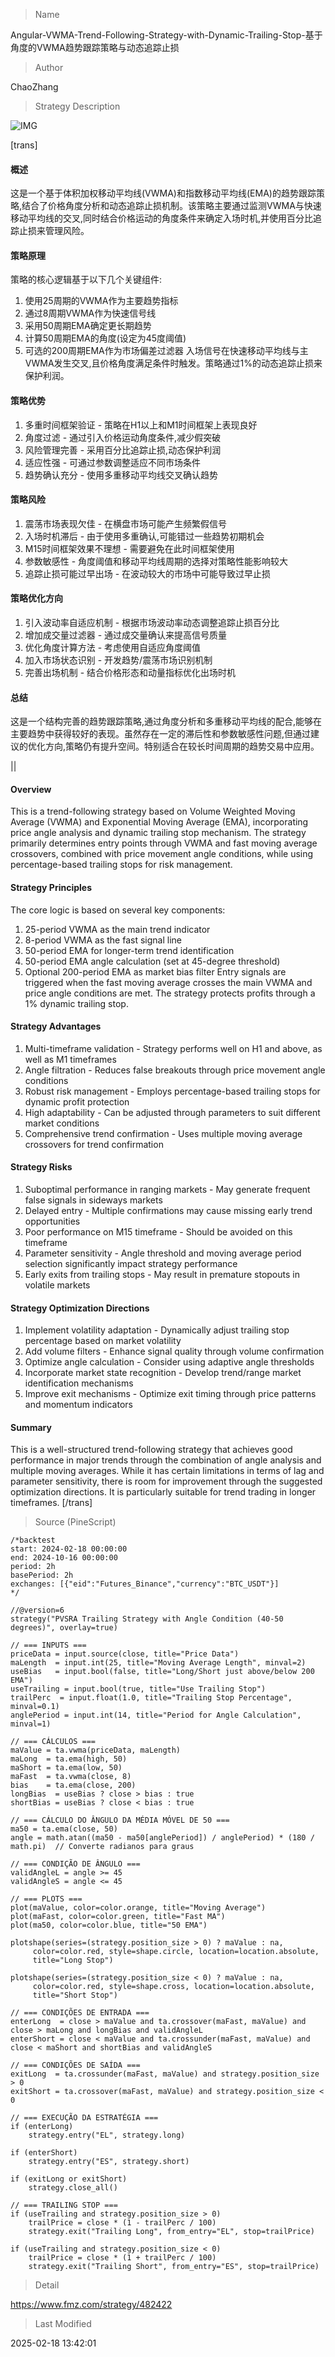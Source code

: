 
> Name

Angular-VWMA-Trend-Following-Strategy-with-Dynamic-Trailing-Stop-基于角度的VWMA趋势跟踪策略与动态追踪止损

> Author

ChaoZhang

> Strategy Description

![IMG](https://www.fmz.com/upload/asset/1c7f45c6b7c70dc5eab.png)


[trans]
#### 概述
这是一个基于体积加权移动平均线(VWMA)和指数移动平均线(EMA)的趋势跟踪策略,结合了价格角度分析和动态追踪止损机制。该策略主要通过监测VWMA与快速移动平均线的交叉,同时结合价格运动的角度条件来确定入场时机,并使用百分比追踪止损来管理风险。

#### 策略原理
策略的核心逻辑基于以下几个关键组件:
1. 使用25周期的VWMA作为主要趋势指标
2. 通过8周期VWMA作为快速信号线
3. 采用50周期EMA确定更长期趋势
4. 计算50周期EMA的角度(设定为45度阈值)
5. 可选的200周期EMA作为市场偏差过滤器
入场信号在快速移动平均线与主VWMA发生交叉,且价格角度满足条件时触发。策略通过1%的动态追踪止损来保护利润。

#### 策略优势
1. 多重时间框架验证 - 策略在H1以上和M1时间框架上表现良好
2. 角度过滤 - 通过引入价格运动角度条件,减少假突破
3. 风险管理完善 - 采用百分比追踪止损,动态保护利润
4. 适应性强 - 可通过参数调整适应不同市场条件
5. 趋势确认充分 - 使用多重移动平均线交叉确认趋势

#### 策略风险
1. 震荡市场表现欠佳 - 在横盘市场可能产生频繁假信号
2. 入场时机滞后 - 由于使用多重确认,可能错过一些趋势初期机会
3. M15时间框架效果不理想 - 需要避免在此时间框架使用
4. 参数敏感性 - 角度阈值和移动平均线周期的选择对策略性能影响较大
5. 追踪止损可能过早出场 - 在波动较大的市场中可能导致过早止损

#### 策略优化方向
1. 引入波动率自适应机制 - 根据市场波动率动态调整追踪止损百分比
2. 增加成交量过滤器 - 通过成交量确认来提高信号质量
3. 优化角度计算方法 - 考虑使用自适应角度阈值
4. 加入市场状态识别 - 开发趋势/震荡市场识别机制
5. 完善出场机制 - 结合价格形态和动量指标优化出场时机

#### 总结
这是一个结构完善的趋势跟踪策略,通过角度分析和多重移动平均线的配合,能够在主要趋势中获得较好的表现。虽然存在一定的滞后性和参数敏感性问题,但通过建议的优化方向,策略仍有提升空间。特别适合在较长时间周期的趋势交易中应用。

|| 

#### Overview
This is a trend-following strategy based on Volume Weighted Moving Average (VWMA) and Exponential Moving Average (EMA), incorporating price angle analysis and dynamic trailing stop mechanism. The strategy primarily determines entry points through VWMA and fast moving average crossovers, combined with price movement angle conditions, while using percentage-based trailing stops for risk management.

#### Strategy Principles
The core logic is based on several key components:
1. 25-period VWMA as the main trend indicator
2. 8-period VWMA as the fast signal line
3. 50-period EMA for longer-term trend identification
4. 50-period EMA angle calculation (set at 45-degree threshold)
5. Optional 200-period EMA as market bias filter
Entry signals are triggered when the fast moving average crosses the main VWMA and price angle conditions are met. The strategy protects profits through a 1% dynamic trailing stop.

#### Strategy Advantages
1. Multi-timeframe validation - Strategy performs well on H1 and above, as well as M1 timeframes
2. Angle filtration - Reduces false breakouts through price movement angle conditions
3. Robust risk management - Employs percentage-based trailing stops for dynamic profit protection
4. High adaptability - Can be adjusted through parameters to suit different market conditions
5. Comprehensive trend confirmation - Uses multiple moving average crossovers for trend confirmation

#### Strategy Risks
1. Suboptimal performance in ranging markets - May generate frequent false signals in sideways markets
2. Delayed entry - Multiple confirmations may cause missing early trend opportunities
3. Poor performance on M15 timeframe - Should be avoided on this timeframe
4. Parameter sensitivity - Angle threshold and moving average period selection significantly impact strategy performance
5. Early exits from trailing stops - May result in premature stopouts in volatile markets

#### Strategy Optimization Directions
1. Implement volatility adaptation - Dynamically adjust trailing stop percentage based on market volatility
2. Add volume filters - Enhance signal quality through volume confirmation
3. Optimize angle calculation - Consider using adaptive angle thresholds
4. Incorporate market state recognition - Develop trend/range market identification mechanisms
5. Improve exit mechanisms - Optimize exit timing through price patterns and momentum indicators

#### Summary
This is a well-structured trend-following strategy that achieves good performance in major trends through the combination of angle analysis and multiple moving averages. While it has certain limitations in terms of lag and parameter sensitivity, there is room for improvement through the suggested optimization directions. It is particularly suitable for trend trading in longer timeframes.
[/trans]



> Source (PineScript)

``` pinescript
/*backtest
start: 2024-02-18 00:00:00
end: 2024-10-16 00:00:00
period: 2h
basePeriod: 2h
exchanges: [{"eid":"Futures_Binance","currency":"BTC_USDT"}]
*/

//@version=6
strategy("PVSRA Trailing Strategy with Angle Condition (40-50 degrees)", overlay=true)

// === INPUTS ===
priceData = input.source(close, title="Price Data")
maLength  = input.int(25, title="Moving Average Length", minval=2)
useBias   = input.bool(false, title="Long/Short just above/below 200 EMA")
useTrailing = input.bool(true, title="Use Trailing Stop")
trailPerc  = input.float(1.0, title="Trailing Stop Percentage", minval=0.1)
anglePeriod = input.int(14, title="Period for Angle Calculation", minval=1)

// === CÁLCULOS ===
maValue = ta.vwma(priceData, maLength)
maLong  = ta.ema(high, 50)
maShort = ta.ema(low, 50)
maFast  = ta.vwma(close, 8)
bias    = ta.ema(close, 200)
longBias  = useBias ? close > bias : true
shortBias = useBias ? close < bias : true

// === CÁLCULO DO ÂNGULO DA MÉDIA MÓVEL DE 50 ===
ma50 = ta.ema(close, 50)
angle = math.atan((ma50 - ma50[anglePeriod]) / anglePeriod) * (180 / math.pi)  // Converte radianos para graus

// === CONDIÇÃO DE ÂNGULO ===
validAngleL = angle >= 45
validAngleS = angle <= 45

// === PLOTS ===
plot(maValue, color=color.orange, title="Moving Average")
plot(maFast, color=color.green, title="Fast MA")
plot(ma50, color=color.blue, title="50 EMA")

plotshape(series=(strategy.position_size > 0) ? maValue : na,
     color=color.red, style=shape.circle, location=location.absolute,
     title="Long Stop")

plotshape(series=(strategy.position_size < 0) ? maValue : na,
     color=color.red, style=shape.cross, location=location.absolute,
     title="Short Stop")

// === CONDIÇÕES DE ENTRADA ===
enterLong  = close > maValue and ta.crossover(maFast, maValue) and close > maLong and longBias and validAngleL
enterShort = close < maValue and ta.crossunder(maFast, maValue) and close < maShort and shortBias and validAngleS

// === CONDIÇÕES DE SAÍDA ===
exitLong  = ta.crossunder(maFast, maValue) and strategy.position_size > 0
exitShort = ta.crossover(maFast, maValue) and strategy.position_size < 0

// === EXECUÇÃO DA ESTRATÉGIA ===
if (enterLong)
    strategy.entry("EL", strategy.long)

if (enterShort)
    strategy.entry("ES", strategy.short)

if (exitLong or exitShort)
    strategy.close_all()

// === TRAILING STOP ===
if (useTrailing and strategy.position_size > 0)
    trailPrice = close * (1 - trailPerc / 100)
    strategy.exit("Trailing Long", from_entry="EL", stop=trailPrice)

if (useTrailing and strategy.position_size < 0)
    trailPrice = close * (1 + trailPerc / 100)
    strategy.exit("Trailing Short", from_entry="ES", stop=trailPrice)
```

> Detail

https://www.fmz.com/strategy/482422

> Last Modified

2025-02-18 13:42:01
